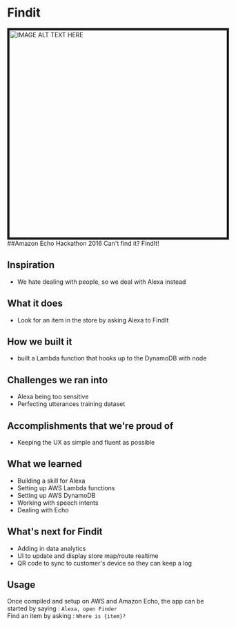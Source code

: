 # Findit
<a href="https://www.youtube.com/watch?v=Ol8lHoxVIQY&feature=youtu.be" target="_blank"><img src="http://img.youtube.com/vi/Ol8lHoxVIQY/0.jpg" 
alt="IMAGE ALT TEXT HERE" width="640" height="480" border="5" /></a>
##Amazon Echo Hackathon 2016
Can't find it? FindIt!

## Inspiration
 - We hate dealing with people, so we deal with Alexa instead

## What it does
 - Look for an item in the store by asking Alexa to FindIt

## How we built it
 - built a Lambda function that hooks up to the DynamoDB with node

## Challenges we ran into
 - Alexa being too sensitive
 - Perfecting utterances training dataset

## Accomplishments that we're proud of
 - Keeping the UX as simple and fluent as possible

## What we learned
 - Building a skill for Alexa
 - Setting up AWS Lambda functions
 - Setting up AWS DynamoDB
 - Working with speech intents
 - Dealing with Echo

## What's next for Findit
 - Adding in data analytics
 - UI to update and display store map/route realtime
 - QR code to sync to customer's device so they can keep a log

## Usage
Once compiled and setup on AWS and Amazon Echo, the app can be started by saying : `Alexa, open Finder` <br>
Find an item by asking : `Where is {item}?`

